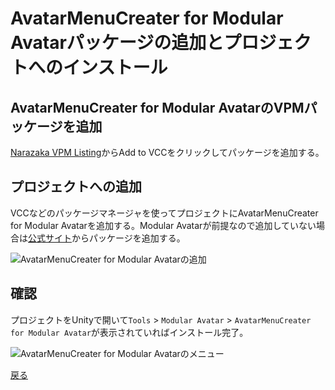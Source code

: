 # AvatarMenuCreater for Modular Avatarパッケージの追加とプロジェクトへのインストール

## AvatarMenuCreater for Modular AvatarのVPMパッケージを追加

[Narazaka VPM Listing](https://vpm.narazaka.net/)からAdd to VCCをクリックしてパッケージを追加する。

## プロジェクトへの追加

VCCなどのパッケージマネージャを使ってプロジェクトにAvatarMenuCreater for Modular Avatarを追加する。Modular Avatarが前提なので追加していない場合は[公式サイト](https://modular-avatar.nadena.dev/)からパッケージを追加する。

![AvatarMenuCreater for Modular Avatarの追加](https://img.porop.top/add-AvatarMenuCreaterForMA-package.png)

## 確認

プロジェクトをUnityで開いて`Tools` > `Modular Avatar` > `AvatarMenuCreater for Modular Avatar`が表示されていればインストール完了。

![AvatarMenuCreater for Modular Avatarのメニュー](https://img.porop.top/open-AvatarMenuCreaterForMA-menu.png)

[戻る](./Create-Expression-Menu.md)
